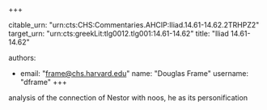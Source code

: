 +++


citable_urn: "urn:cts:CHS:Commentaries.AHCIP:Iliad.14.61-14.62.2TRHPZ2"
target_urn: "urn:cts:greekLit:tlg0012.tlg001:14.61-14.62"
title: "Iliad 14.61-14.62"

authors:
- email: "frame@chs.harvard.edu"
  name: "Douglas Frame"
  username: "dframe"
+++

<p>analysis of the connection of Nestor with noos, he as its personification</p>